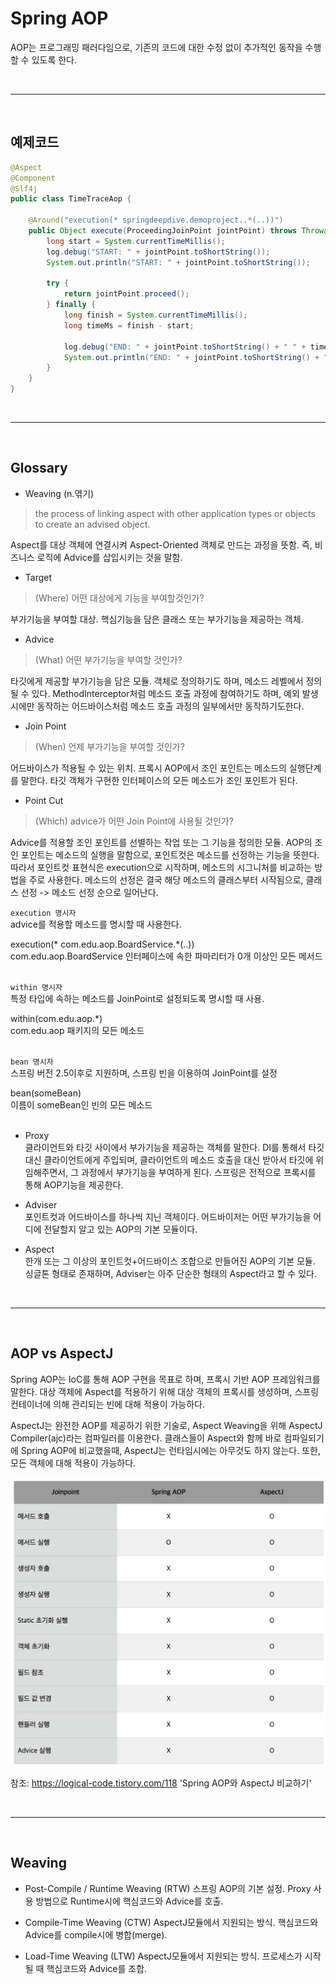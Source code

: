 # Spring AOP

AOP는 프로그래밍 패러다임으로, 기존의 코드에 대한 수정 없이 추가적인 동작을 수행할 수 있도록 한다. 

<br>

---

<br>



## 예제코드

```Java
@Aspect
@Component
@Slf4j
public class TimeTraceAop {

    @Around("execution(* springdeepdive.demoproject..*(..))")
    public Object execute(ProceedingJoinPoint jointPoint) throws Throwable {
        long start = System.currentTimeMillis();
        log.debug("START: " + jointPoint.toShortString());
        System.out.println("START: " + jointPoint.toShortString());

        try {
            return jointPoint.proceed();
        } finally {
            long finish = System.currentTimeMillis();
            long timeMs = finish - start;

            log.debug("END: " + jointPoint.toShortString() + " " + timeMs + "ms");
            System.out.println("END: " + jointPoint.toShortString() + " " + timeMs + "ms");
        }
    }
}
```

<br>

---

<br>

## Glossary

- Weaving (n.엮기)<br>

> the process of linking aspect with other application types or objects to create an advised object.

Aspect를 대상 객체에 연결시켜 Aspect-Oriented 객체로 만드는 과정을 뜻함.
즉, 비즈니스 로직에 Advice를 삽입시키는 것을 말함.


- Target<br>
> (Where) 어떤 대상에게 기능을 부여할것인가?

부가기능을 부여할 대상.
핵심기능을 담은 클래스 또는 부가기능을 제공하는 객체.

- Advice<br>
> (What) 어떤 부가기능을 부여할 것인가?

타깃에게 제공할 부가기능을 담은 모듈.
객체로 정의하기도 하며, 메소드 레벨에서 정의될 수 있다.
MethodInterceptor처럼 메소드 호출 과정에 참여하기도 하며,
예외 발생시에만 동작하는 어드바이스처럼 메소드 호출 과정의 일부에서만 동작하기도한다.

- Join Point<br>
> (When) 언제 부가기능을 부여할 것인가?

어드바이스가 적용될 수 있는 위치.
프록시 AOP에서 조인 포인트는 메소드의 실행단계를 말한다.
타깃 객체가 구현한 인터페이스의 모든 메소드가 조인 포인트가 된다.

- Point Cut<br>
> (Which) advice가 어떤 Join Point에 사용될 것인가?

Advice를 적용할 조인 포인트를 선별하는 작업 또는 그 기능을 정의한 모듈.
AOP의 조인 포인트는 메소드의 실행을 말함으로, 포인트컷은 메소드를 선정하는 기능을 뜻한다.<br>
따라서 포인트컷 표현식은 execution으로 시작하며, 메소드의 시그니처를 비교하는 방법을 주로 사용한다. 메소드의 선정은 결국 해당 메소드의 클래스부터 시작됨으로, 클래스 선정 -> 메소드 선정 순으로 일어난다.<br>

`execution 명시자` <br>
advice를 적용할 메소드를 명시할 때 사용한다.<br>

execution(* com.edu.aop.BoardService.*(..))<br>
com.edu.aop.BoardService 인터페이스에 속한 파마리터가 0개 이상인 모든 메서드<br><br>

`within 명시자`<br>
특정 타입에 속하는 메소드를 JoinPoint로 설정되도록 명시할 때 사용.<br>

within(com.edu.aop.*)<br>
com.edu.aop 패키지의 모든 메소드<br><br>

`bean 명시자` <br>
스프링 버전 2.5이후로 지원하며, 스프링 빈을 이용하여 JoinPoint를 설정<br>

bean(someBean)<br>
이름이 someBean인 빈의 모든 메소드<br><br>


- Proxy<br>
클라이언트와 타깃 사이에서 부가기능을 제공하는 객체를 말한다. DI를 통해서 타깃 대신 클라이언트에게 주입되며, 클라이언트의 메소드 호출을 대신 받아서 타깃에 위임해주면서, 그 과정에서 부가기능을 부여하게 된다. 스프링은 전적으로 프록시를 통해 AOP기능을 제공한다.

- Adviser<br>
포인트컷과 어드바이스를 하나씩 지닌 객체이다. 어드바이저는 어떤 부가기능을 어디에 전달할지 알고 있는 AOP의 기본 모듈이다. 

- Aspect<br>
한개 또는 그 이상의 포인트컷+어드바이스 조합으로 만들어진 AOP의 기본 모듈.
싱글톤 형태로 존재하며, Adviser는 아주 단순한 형태의 Aspect라고 할 수 있다.

<br>

---

<br>

## AOP vs AspectJ

Spring AOP는 IoC를 통해 AOP 구현을 목표로 하며, 프록시 기반 AOP 프레임워크를 말한다. 대상 객체에 Aspect를 적용하기 위해 대상 객체의 프록시를 생성하며, 스프링 컨테이너에 의해 관리되는 빈에 대해 적용이 가능하다. 

AspectJ는 완전한 AOP를 제공하기 위한 기술로, Aspect Weaving을 위해 AspectJ Compiler(ajc)라는 컴파일러를 이용한다. 클래스들이 Aspect와 함께 바로 컴파일되기에 Spring AOP에 비교했을때, AspectJ는 런타임시에는 아무것도 하지 않는다. 또한, 모든 객체에 대해 적용이 가능하다.

<img src="/assets/images/AOP/aop_aspectj.png">



참조: https://logical-code.tistory.com/118 'Spring AOP와 AspectJ 비교하기'

<br>

---

<br>

## Weaving

- Post-Compile / Runtime Weaving (RTW)
스프링 AOP의 기본 설정.
Proxy 사용 방법으로 Runtime시에 핵심코드와 Advice를 호출.



- Compile-Time Weaving (CTW)
AspectJ모듈에서 지원되는 방식.
핵심코드와 Advice를 compile시에 병합(merge).






- Load-Time Weaving (LTW)
AspectJ모듈에서 지원되는 방식.
프로세스가 시작될 때 핵심코드와 Advice를 조합.
